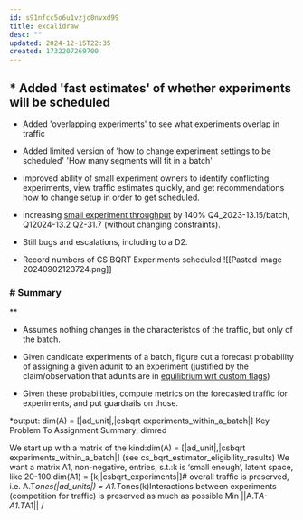 ```yaml
---
id: s91nfcc5o6u1vzjc0nvxd99
title: excalidraw
desc: ""
updated: 2024-12-15T22:35
created: 1732207269700
---
```

## *  Added 'fast estimates' of whether experiments will be scheduled
* Added 'overlapping experiments' to see what experiments overlap in traffic
* Added limited version of 'how to change experiment settings to be scheduled'  'How many segments will fit in a batch'
*  improved ability of small experiment owners to identify conflicting experiments, view traffic estimates quickly, and get recommendations how to change setup in order to get scheduled.  

* increasing [small experiment throughput](https://fburl.com/daiquery/4n90bmhi) by 140% Q4_2023-13.15/batch, Q12024-13.2 Q2-31.7 (without changing constraints).
*  Still bugs and escalations, including to a D2.
* Record numbers of CS BQRT Experiments scheduled 
  ![[Pasted image 20240902123724.png]]

### # Summary
**

- Assumes nothing changes in the characteristcs of the traffic, but only of the batch. 
- Given candidate experiments of a batch, figure out a forecast probability of assigning a given adunit to an experiment (justified by the claim/observation that adunits are in [equilibrium wrt custom flags](https://docs.google.com/document/d/1LZzI4-iJ04iEJ32xkUsN_FHwFzM01YdNXFmihcGkRIc/edit#heading=h.wdne1s81v88t)) 
    
- Given these probabilities, compute metrics on the forecasted traffic for experiments, and put guardrails on those.
    

*output: dim(A) = [|ad_unit|,|csbqrt experiments_within_a_batch|] 
Key Problem To Assignment Summary; dimred


We start up with a matrix of the kind:dim(A) = [|ad_unit|,|csbqrt experiments_within_a_batch|] (see cs_bqrt_estimator_eligibility_results)
We want a matrix A1, non-negative, entries, s.t.:k is ‘small enough’, latent space, like 20-100.dim(A1) = [k,|csbqrt_experiments|]# overall traffic is preserved, i.e.
A.T*ones(|ad_units|) = A1.T*ones(k)Interactions between experiments (competition for traffic) is preserved as much as possible
Min ||A.T*A-A1.T*A1||
/

### 
